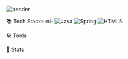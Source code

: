 ![header](https://capsule-render.vercel.app/api?type=wave&color=auto&height=300&section=header&text=JIN%20WON%20Profile%20&fontSize=60)


   
📚 Tech Stacks-nl-
![Java](https://img.shields.io/badge/Java-007396?style=for-the-badge&logo=java&logoColor=white)
![Spring](https://img.shields.io/badge/Spring-6DB33F?style=for-the-badge&logo=spring&logoColor=white)
![HTML5](https://img.shields.io/badge/HTML5-E34F26?style=for-the-badge&logo=html5&logoColor=white)

      
🛠️ Tools

 
🏅 Stats
